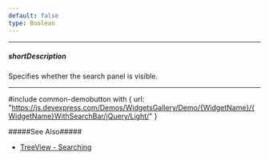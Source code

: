 ```yaml
---
default: false
type: Boolean
---
```

---
##### shortDescription
Specifies whether the search panel is visible.

---
#include common-demobutton with {
    url: "https://js.devexpress.com/Demos/WidgetsGallery/Demo/{WidgetName}/{WidgetName}WithSearchBar/jQuery/Light/"
}

#####See Also#####
- [TreeView - Searching](/concepts/05%20Widgets/TreeView/15%20Search%20Nodes.md '/Documentation/Guide/Widgets/TreeView/Search_Nodes/')